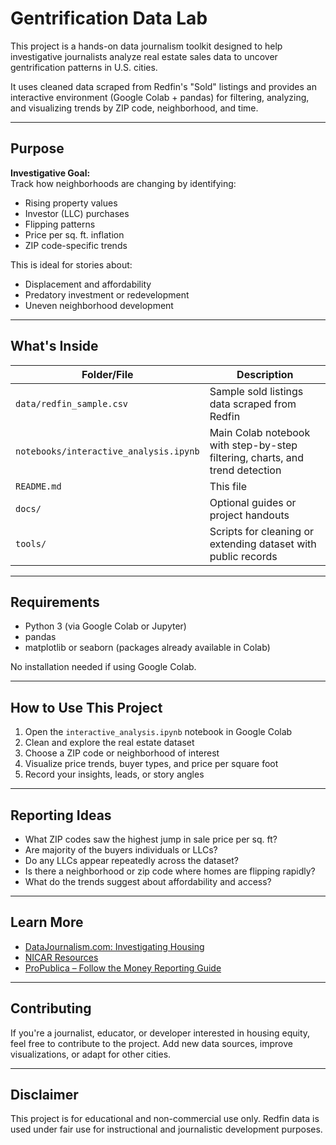 
# Gentrification Data Lab

This project is a hands-on data journalism toolkit designed to help investigative journalists analyze real estate sales data to uncover gentrification patterns in U.S. cities.

It uses cleaned data scraped from Redfin's "Sold" listings and provides an interactive environment (Google Colab + pandas) for filtering, analyzing, and visualizing trends by ZIP code, neighborhood, and time.

---

## Purpose

**Investigative Goal:**  
Track how neighborhoods are changing by identifying:
- Rising property values
- Investor (LLC) purchases
- Flipping patterns
- Price per sq. ft. inflation
- ZIP code-specific trends

This is ideal for stories about:
- Displacement and affordability
- Predatory investment or redevelopment
- Uneven neighborhood development

---

## What's Inside

| Folder/File | Description |
|-------------|-------------|
| `data/redfin_sample.csv` | Sample sold listings data scraped from Redfin |
| `notebooks/interactive_analysis.ipynb` | Main Colab notebook with step-by-step filtering, charts, and trend detection |
| `README.md` | This file |
| `docs/` | Optional guides or project handouts |
| `tools/` | Scripts for cleaning or extending dataset with public records |

---

## Requirements

- Python 3 (via Google Colab or Jupyter)
- pandas
- matplotlib or seaborn (packages already available in Colab)

No installation needed if using Google Colab.

---

## How to Use This Project

1. Open the `interactive_analysis.ipynb` notebook in Google Colab
2. Clean and explore the real estate dataset
3. Choose a ZIP code or neighborhood of interest
4. Visualize price trends, buyer types, and price per square foot
5. Record your insights, leads, or story angles

---

## Reporting Ideas

- What ZIP codes saw the highest jump in sale price per sq. ft?
- Are majority of the buyers individuals or LLCs?
- Do any LLCs appear repeatedly across the dataset?
- Is there a neighborhood or zip code where homes are flipping rapidly?
- What do the trends suggest about affordability and access?

---

## Learn More

- [DataJournalism.com: Investigating Housing](https://datajournalism.com/read/longreads/data-journalism-and-gentrification)
- [NICAR Resources](https://www.ire.org/training/nicar/)
- [ProPublica – Follow the Money Reporting Guide](https://www.propublica.org/datastore/dataset/follow-the-money-reporting-guide)

---

## Contributing

If you're a journalist, educator, or developer interested in housing equity, feel free to contribute to the project. Add new data sources, improve visualizations, or adapt for other cities.

---

## Disclaimer

This project is for educational and non-commercial use only. Redfin data is used under fair use for instructional and journalistic development purposes.
